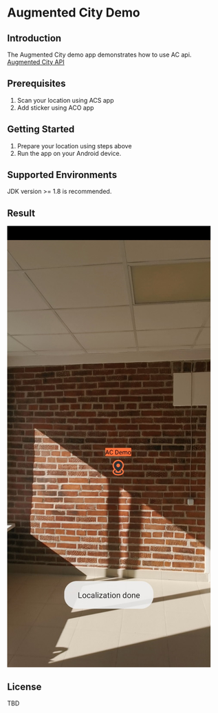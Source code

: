 # Augmented City Demo

## Introduction
The Augmented City demo app demonstrates how to use AC api.
[Augmented City API](https://developer.augmented.city/doc)

## Prerequisites
1. Scan your location using ACS app
2. Add sticker using ACO app

## Getting Started
1. Prepare your location using steps above
2. Run the app on your Android device.

## Supported Environments
JDK version >= 1.8 is recommended.

## Result
![Demo image](doc/demo.jpg?raw=true "Demo app")

## License
TBD
